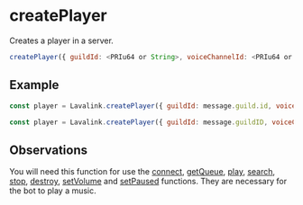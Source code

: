 # createPlayer

  Creates a player in a server.  

  ```js
  createPlayer({ guildId: <PRIu64 or String>, voiceChannelId: <PRIu64 or String> })
  ```

## Example

  ```js
  const player = Lavalink.createPlayer({ guildId: message.guild.id, voiceChannelId: message.member.voice.channel.id }) // Discord.js
  
  const player = Lavalink.createPlayer({ guildId: message.guildID, voiceChannelId: message.member.voiceState.channelID }) // Eris
  ```
  
## Observations

  You will need this function for use the [connect](docs/connect.md), [getQueue](docs/getQueue.md), [play](docs/play.md), [search](docs/search.md), [stop](docs/stop.md), [destroy](docs/destroy.md), [setVolume](docs/setVolume.md) and [setPaused](docs/setPaused.md) functions. They are necessary for the bot to play a music.

